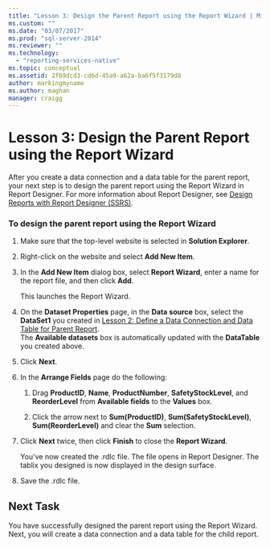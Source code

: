 ```yaml
---
title: "Lesson 3: Design the Parent Report using the Report Wizard | Microsoft Docs"
ms.custom: ""
ms.date: "03/07/2017"
ms.prod: "sql-server-2014"
ms.reviewer: ""
ms.technology: 
  - "reporting-services-native"
ms.topic: conceptual
ms.assetid: 2f69dcd3-cd6d-45a9-a62a-ba6f5f3179d8
author: markingmyname
ms.author: maghan
manager: craigg
---
```

# Lesson 3: Design the Parent Report using the Report Wizard
  After you create a data connection and a data table for the parent report, your next step is to design the parent report using the Report Wizard in Report Designer. For more information about Report Designer, see [Design Reports with Report Designer &#40;SSRS&#41;](tools/design-reporting-services-paginated-reports-with-report-designer-ssrs.md).  
  
### To design the parent report using the Report Wizard  
  
1.  Make sure that the top-level website is selected in **Solution Explorer**.  
  
2.  Right-click on the website and select **Add New Item**.  
  
3.  In the **Add New Item** dialog box, select **Report Wizard**, enter a name for the report file, and then click **Add**.  
  
     This launches the Report Wizard.  
  
4.  On the **Dataset Properties** page, in the **Data source** box, select the **DataSet1** you created in [Lesson 2: Define a Data Connection and Data Table for Parent Report](lesson-2-define-a-data-connection-and-data-table-for-parent-report.md).  
    The **Available datasets** box is automatically updated with the **DataTable** you created above.  
  
5.  Click **Next**.  
  
6.  In the **Arrange Fields** page do the following:  
  
    1.  Drag **ProductID**, **Name**, **ProductNumber**, **SafetyStockLevel**, and **ReorderLevel** from **Available fields** to the **Values** box.  
  
    2.  Click the arrow next to **Sum(ProductID)**, **Sum(SafetyStockLevel)**, **Sum(ReorderLevel)** and clear the **Sum** selection.  
  
7.  Click **Next** twice, then click **Finish** to close the **Report Wizard**.  
  
     You’ve now created the .rdlc file. The file opens in Report Designer. The tablix you designed is now displayed in the design surface.  
  
8.  Save the .rdlc file.  
  
## Next Task  
 You have successfully designed the parent report using the Report Wizard. Next, you will create a data connection and a data table for the child report.  
  
  
